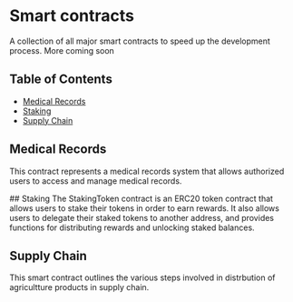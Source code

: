 # Smart contracts

A collection of all major smart contracts to speed up the development process. More coming soon
## Table of Contents

- [Medical Records](#medical-records)
- [Staking](#staking)
- [Supply Chain](#supply-chain)

## Medical Records

This contract represents a medical records system that allows authorized users to access and manage medical records.

## Staking
The StakingToken contract is an ERC20 token contract that allows users to stake their tokens in order to earn rewards. It also allows users to delegate their staked tokens to another address, and provides functions for distributing rewards and unlocking staked balances.

## Supply Chain

This smart contract outlines the various steps involved in distrbution of agricultture products in supply chain.
